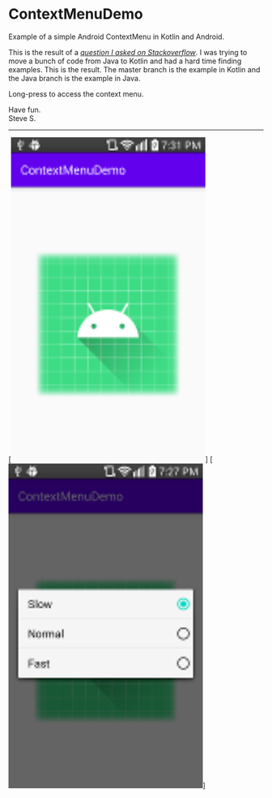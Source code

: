 # ContextMenuDemo
Example of a simple Android ContextMenu in Kotlin and Android.

This is the result of a
*[question I asked on Stackoverflow](https://stackoverflow.com/questions/63696170/convert-java-to-kotlin-breaks-contextmenu)*.  I was trying to move
a bunch of code from Java to Kotlin and had a hard time finding
examples.  This is the result.  The master branch is the example
in Kotlin and the Java branch is the example in Java.

Long-press to access the context menu.

Have fun.<br>
Steve S.

---

[<img src="./screenshots/noMenu.png"
	alt="App screenshot"
	height="640" />]
[<img src="./screenshots/withMenu.png"
	alt="App screenshot"
	height="640" />]
